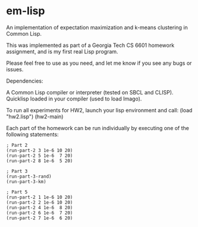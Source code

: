 em-lisp
=======

An implementation of expectation maximization and k-means clustering in Common Lisp.

This was implemented as part of a Georgia Tech CS 6601 homework assignment, and is my first real Lisp program.

Please feel free to use as you need, and let me know if you see any bugs or issues.

Dependencies:

A Common Lisp compiler or interpreter (tested on SBCL and CLISP).
Quicklisp loaded in your compiler (used to load Imago).

To run all experiments for HW2, launch your lisp environment and call:
    (load "hw2.lisp")
    (hw2-main)

Each part of the homework can be run individually by executing one of the following statements:

    ; Part 2
    (run-part-2 3 1e-6 10 20)
    (run-part-2 5 1e-6  7 20)
    (run-part-2 8 1e-6  5 20)

    ; Part 3
    (run-part-3-rand)
    (run-part-3-km)

    ; Part 5
    (run-part-2 1 1e-6 10 20)
    (run-part-2 2 1e-6 10 20)
    (run-part-2 4 1e-6  8 20)
    (run-part-2 6 1e-6  7 20)
    (run-part-2 7 1e-6  6 20)

